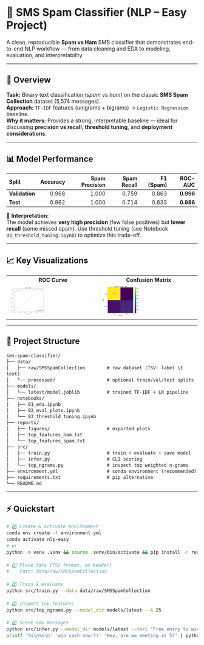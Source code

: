 # 💬 SMS Spam Classifier (NLP – Easy Project)

A clean, reproducible **Spam vs Ham** SMS classifier that demonstrates end-to-end NLP workflow — from data cleaning and EDA to modeling, evaluation, and interpretability.

---

## 🧠 Overview
**Task:** Binary text classification (_spam_ vs _ham_) on the classic **SMS Spam Collection** dataset (5,574 messages).  
**Approach:** `TF-IDF` features (unigrams + bigrams) → `Logistic Regression` baseline.  
**Why it matters:** Provides a strong, interpretable baseline — ideal for discussing **precision vs recall**, **threshold tuning**, and **deployment considerations**.

---

## 📊 Model Performance

| Split | Accuracy | Spam Precision | Spam Recall | F1 (Spam) | ROC-AUC |
|:------|----------:|---------------:|-------------:|----------:|--------:|
| **Validation** | 0.968 | 1.000 | 0.759 | 0.863 | **0.996** |
| **Test** | 0.962 | 1.000 | 0.714 | 0.833 | **0.986** |

🧩 **Interpretation:**  
The model achieves **very high precision** (few false positives) but **lower recall** (some missed spam). Use threshold tuning (see Notebook `03_threshold_tuning.ipynb`) to optimize this trade-off.

---

## 📈 Key Visualizations

<table>
<tr>
<th>ROC Curve</th>
<th>Confusion Matrix</th>
</tr>
<tr>
<td><img src="reports/figures/roc_test.png" width="40%"/></td>
<td><img src="reports/figures/confusion_matrix_test.png" width="40%"/></td>
</tr>
</table>

---

## 🧰 Project Structure

```
sms-spam-classifier/
├── data/
│   ├── raw/SMSSpamCollection        # raw dataset (TSV: label \t text)
│   └── processed/                   # optional train/val/test splits
├── models/
│   └── latest/model.joblib          # trained TF-IDF + LR pipeline
├── notebooks/
│   ├── 01_eda.ipynb
│   ├── 02_eval_plots.ipynb
│   └── 03_threshold_tuning.ipynb
├── reports/
│   ├── figures/                     # exported plots
│   ├── top_features_ham.txt
│   └── top_features_spam.txt
├── src/
│   ├── train.py                     # train + evaluate + save model
│   ├── infer.py                     # CLI scoring
│   └── top_ngrams.py                # inspect top weighted n-grams
├── environment.yml                  # conda environment (recommended)
├── requirements.txt                 # pip alternative
└── README.md
```

---

## ⚡ Quickstart
```bash
# 0️⃣ Create & activate environment
conda env create -f environment.yml
conda activate nlp-easy
# or
python -m venv .venv && source .venv/bin/activate && pip install -r requirements.txt

# 1️⃣ Place data (TSV format, no header)
#    Path: data/raw/SMSSpamCollection

# 2️⃣ Train & evaluate
python src/train.py --data data/raw/SMSSpamCollection

# 3️⃣ Inspect top features
python src/top_ngrams.py --model_dir models/latest --k 25

# 4️⃣ Score new messages
python src/infer.py --model_dir models/latest --text "Free entry to win £1000!"
printf '%s\n%s\n' 'win cash now!!!' 'Hey, are we meeting at 5?' | python src/infer.py --model_dir models/latest
